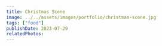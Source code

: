 ```yaml
---
title: Christmas Scene
image: ../../assets/images/portfolio/christmas-scene.jpg
tags: ["food"]
publishDate: 2023-07-29
relatedPhotos:
---
```

